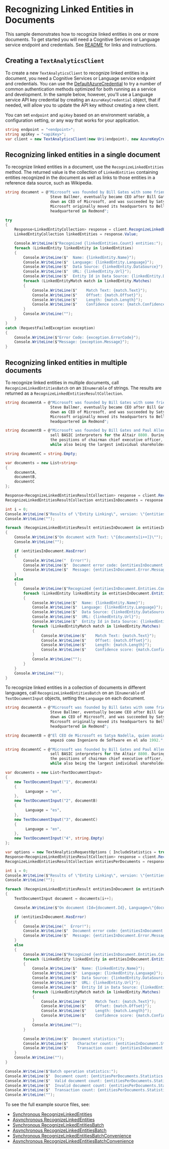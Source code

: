 # Recognizing Linked Entities in Documents
This sample demonstrates how to recognize linked entities in one or more documents. To get started you will need a Cognitive Services or Language service endpoint and credentials.  See [README][README] for links and instructions.

## Creating a `TextAnalyticsClient`

To create a new `TextAnalyticsClient` to recognize linked entities in a document, you need a Cognitive Services or Language service endpoint and credentials.  You can use the [DefaultAzureCredential][DefaultAzureCredential] to try a number of common authentication methods optimized for both running as a service and development. In the sample below, however, you'll use a Language service API key credential by creating an `AzureKeyCredential` object, that if needed, will allow you to update the API key without creating a new client.

You can set `endpoint` and `apiKey` based on an environment variable, a configuration setting, or any way that works for your application.

```C# Snippet:CreateTextAnalyticsClient
string endpoint = "<endpoint>";
string apiKey = "<apiKey>";
var client = new TextAnalyticsClient(new Uri(endpoint), new AzureKeyCredential(apiKey));
```

## Recognizing linked entities in a single document

To recognize linked entities in a document, use the `RecognizeLinkedEntities` method.  The returned value is the collection of `LinkedEntities` containing entities recognized in the document as well as links to those entities in a reference data source, such as Wikipedia.

```C# Snippet:RecognizeLinkedEntities
string document = @"Microsoft was founded by Bill Gates with some friends he met at Harvard. One of his friends,
                    Steve Ballmer, eventually became CEO after Bill Gates as well. Steve Ballmer eventually stepped
                    down as CEO of Microsoft, and was succeeded by Satya Nadella.
                    Microsoft originally moved its headquarters to Bellevue, Washington in Januaray 1979, but is now
                    headquartered in Redmond";

try
{
    Response<LinkedEntityCollection> response = client.RecognizeLinkedEntities(document);
    LinkedEntityCollection linkedEntities = response.Value;

    Console.WriteLine($"Recognized {linkedEntities.Count} entities:");
    foreach (LinkedEntity linkedEntity in linkedEntities)
    {
        Console.WriteLine($"  Name: {linkedEntity.Name}");
        Console.WriteLine($"  Language: {linkedEntity.Language}");
        Console.WriteLine($"  Data Source: {linkedEntity.DataSource}");
        Console.WriteLine($"  URL: {linkedEntity.Url}");
        Console.WriteLine($"  Entity Id in Data Source: {linkedEntity.DataSourceEntityId}");
        foreach (LinkedEntityMatch match in linkedEntity.Matches)
        {
            Console.WriteLine($"    Match Text: {match.Text}");
            Console.WriteLine($"    Offset: {match.Offset}");
            Console.WriteLine($"    Length: {match.Length}");
            Console.WriteLine($"    Confidence score: {match.ConfidenceScore}");
        }
        Console.WriteLine("");
    }
}
catch (RequestFailedException exception)
{
    Console.WriteLine($"Error Code: {exception.ErrorCode}");
    Console.WriteLine($"Message: {exception.Message}");
}
```

## Recognizing linked entities in multiple documents

To recognize linked entities in multiple documents, call `RecognizeLinkedEntitiesBatch` on an `IEnumerable` of strings.  The results are returned as a `RecognizeLinkedEntitiesResultCollection`.

```C# Snippet:TextAnalyticsSample6RecognizeLinkedEntitiesConvenience
string documentA = @"Microsoft was founded by Bill Gates with some friends he met at Harvard. One of his friends,
                    Steve Ballmer, eventually became CEO after Bill Gates as well.Steve Ballmer eventually stepped
                    down as CEO of Microsoft, and was succeeded by Satya Nadella.
                    Microsoft originally moved its headquarters to Bellevue, Washington in Januaray 1979, but is now
                    headquartered in Redmond";

string documentB = @"Microsoft was founded by Bill Gates and Paul Allen on April 4, 1975, to develop and 
                    sell BASIC interpreters for the Altair 8800. During his career at Microsoft, Gates held
                    the positions of chairman chief executive officer, president and chief software architect
                    while also being the largest individual shareholder until May 2014.";

string documentC = string.Empty;

var documents = new List<string>
{
    documentA,
    documentB,
    documentC
};

Response<RecognizeLinkedEntitiesResultCollection> response = client.RecognizeLinkedEntitiesBatch(documents);
RecognizeLinkedEntitiesResultCollection entitiesInDocuments = response.Value;

int i = 0;
Console.WriteLine($"Results of \"Entity Linking\", version: \"{entitiesInDocuments.ModelVersion}\"");
Console.WriteLine("");

foreach (RecognizeLinkedEntitiesResult entitiesInDocument in entitiesInDocuments)
{
    Console.WriteLine($"On document with Text: \"{documents[i++]}\"");
    Console.WriteLine("");

    if (entitiesInDocument.HasError)
    {
        Console.WriteLine("  Error!");
        Console.WriteLine($"  Document error code: {entitiesInDocument.Error.ErrorCode}.");
        Console.WriteLine($"  Message: {entitiesInDocument.Error.Message}");
    }
    else
    {
        Console.WriteLine($"Recognized {entitiesInDocument.Entities.Count} entities:");
        foreach (LinkedEntity linkedEntity in entitiesInDocument.Entities)
        {
            Console.WriteLine($"  Name: {linkedEntity.Name}");
            Console.WriteLine($"  Language: {linkedEntity.Language}");
            Console.WriteLine($"  Data Source: {linkedEntity.DataSource}");
            Console.WriteLine($"  URL: {linkedEntity.Url}");
            Console.WriteLine($"  Entity Id in Data Source: {linkedEntity.DataSourceEntityId}");
            foreach (LinkedEntityMatch match in linkedEntity.Matches)
            {
                Console.WriteLine($"    Match Text: {match.Text}");
                Console.WriteLine($"    Offset: {match.Offset}");
                Console.WriteLine($"    Length: {match.Length}");
                Console.WriteLine($"    Confidence score: {match.ConfidenceScore}");
            }
            Console.WriteLine("");
        }
    }
    Console.WriteLine("");
}
```

To recognize linked entities in a collection of documents in different languages, call `RecognizeLinkedEntitiesBatch` on an `IEnumerable` of `TextDocumentInput` objects, setting the `Language` on each document.

```C# Snippet:TextAnalyticsSample6RecognizeLinkedEntitiesBatch
string documentA = @"Microsoft was founded by Bill Gates with some friends he met at Harvard. One of his friends,
                    Steve Ballmer, eventually became CEO after Bill Gates as well.Steve Ballmer eventually stepped
                    down as CEO of Microsoft, and was succeeded by Satya Nadella.
                    Microsoft originally moved its headquarters to Bellevue, Washington in Januaray 1979, but is now
                    headquartered in Redmond";

string documentB = @"El CEO de Microsoft es Satya Nadella, quien asumió esta posición en Febrero de 2014. Él
                    empezó como Ingeniero de Software en el año 1992.";

string documentC = @"Microsoft was founded by Bill Gates and Paul Allen on April 4, 1975, to develop and 
                    sell BASIC interpreters for the Altair 8800. During his career at Microsoft, Gates held
                    the positions of chairman chief executive officer, president and chief software architect
                    while also being the largest individual shareholder until May 2014.";

var documents = new List<TextDocumentInput>
{
    new TextDocumentInput("1", documentA)
    {
         Language = "en",
    },
    new TextDocumentInput("2", documentB)
    {
         Language = "es",
    },
    new TextDocumentInput("3", documentC)
    {
         Language = "en",
    },
    new TextDocumentInput("4", string.Empty)
};

var options = new TextAnalyticsRequestOptions { IncludeStatistics = true };
Response<RecognizeLinkedEntitiesResultCollection> response = client.RecognizeLinkedEntitiesBatch(documents, options);
RecognizeLinkedEntitiesResultCollection entitiesPerDocuments = response.Value;

int i = 0;
Console.WriteLine($"Results of \"Entity Linking\", version: \"{entitiesPerDocuments.ModelVersion}\"");
Console.WriteLine("");

foreach (RecognizeLinkedEntitiesResult entitiesInDocument in entitiesPerDocuments)
{
    TextDocumentInput document = documents[i++];

    Console.WriteLine($"On document (Id={document.Id}, Language=\"{document.Language}\"):");

    if (entitiesInDocument.HasError)
    {
        Console.WriteLine("  Error!");
        Console.WriteLine($"  Document error code: {entitiesInDocument.Error.ErrorCode}.");
        Console.WriteLine($"  Message: {entitiesInDocument.Error.Message}");
    }
    else
    {
        Console.WriteLine($"Recognized {entitiesInDocument.Entities.Count} entities:");
        foreach (LinkedEntity linkedEntity in entitiesInDocument.Entities)
        {
            Console.WriteLine($"  Name: {linkedEntity.Name}");
            Console.WriteLine($"  Language: {linkedEntity.Language}");
            Console.WriteLine($"  Data Source: {linkedEntity.DataSource}");
            Console.WriteLine($"  URL: {linkedEntity.Url}");
            Console.WriteLine($"  Entity Id in Data Source: {linkedEntity.DataSourceEntityId}");
            foreach (LinkedEntityMatch match in linkedEntity.Matches)
            {
                Console.WriteLine($"    Match Text: {match.Text}");
                Console.WriteLine($"    Offset: {match.Offset}");
                Console.WriteLine($"    Length: {match.Length}");
                Console.WriteLine($"    Confidence score: {match.ConfidenceScore}");
            }
            Console.WriteLine("");
        }

        Console.WriteLine($"  Document statistics:");
        Console.WriteLine($"    Character count: {entitiesInDocument.Statistics.CharacterCount}");
        Console.WriteLine($"    Transaction count: {entitiesInDocument.Statistics.TransactionCount}");
    }
    Console.WriteLine("");
}

Console.WriteLine($"Batch operation statistics:");
Console.WriteLine($"  Document count: {entitiesPerDocuments.Statistics.DocumentCount}");
Console.WriteLine($"  Valid document count: {entitiesPerDocuments.Statistics.ValidDocumentCount}");
Console.WriteLine($"  Invalid document count: {entitiesPerDocuments.Statistics.InvalidDocumentCount}");
Console.WriteLine($"  Transaction count: {entitiesPerDocuments.Statistics.TransactionCount}");
Console.WriteLine("");
```

To see the full example source files, see:

* [Synchronous RecognizeLinkedEntities](https://github.com/Azure/azure-sdk-for-net/blob/main/sdk/textanalytics/Azure.AI.TextAnalytics/tests/samples/Sample6_RecognizeLinkedEntities.cs)
* [Asynchronous RecognizeLinkedEntities](https://github.com/Azure/azure-sdk-for-net/blob/main/sdk/textanalytics/Azure.AI.TextAnalytics/tests/samples/Sample6_RecognizeLinkedEntitiesAsync.cs)
* [Synchronous RecognizeLinkedEntitiesBatch](https://github.com/Azure/azure-sdk-for-net/blob/main/sdk/textanalytics/Azure.AI.TextAnalytics/tests/samples/Sample6_RecognizeLinkedEntitiesBatch.cs)
* [Asynchronous RecognizeLinkedEntitiesBatch](https://github.com/Azure/azure-sdk-for-net/blob/main/sdk/textanalytics/Azure.AI.TextAnalytics/tests/samples/Sample6_RecognizeLinkedEntitiesBatchAsync.cs)
* [Synchronous RecognizeLinkedEntitiesBatchConvenience](https://github.com/Azure/azure-sdk-for-net/blob/main/sdk/textanalytics/Azure.AI.TextAnalytics/tests/samples/Sample6_RecognizeLinkedEntitiesBatchConvenience.cs)
* [Asynchronous RecognizeLinkedEntitiesBatchConvenience](https://github.com/Azure/azure-sdk-for-net/blob/main/sdk/textanalytics/Azure.AI.TextAnalytics/tests/samples/Sample6_RecognizeLinkedEntitiesBatchConvenienceAsync.cs)

[DefaultAzureCredential]: https://github.com/Azure/azure-sdk-for-net/blob/main/sdk/identity/Azure.Identity/README.md
[README]: https://github.com/Azure/azure-sdk-for-net/blob/main/sdk/textanalytics/Azure.AI.TextAnalytics/README.md
